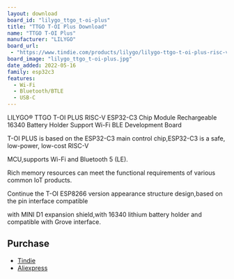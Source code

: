 ```yaml
---
layout: download
board_id: "lilygo_ttgo_t-oi-plus"
title: "TTGO T-OI Plus Download"
name: "TTGO T-OI Plus"
manufacturer: "LILYGO"
board_url:
 - "https://www.tindie.com/products/lilygo/lilygo-ttgo-t-oi-plus-risc-v-esp32-c3/"
board_image: "lilygo_ttgo_t-oi-plus.jpg"
date_added: 2022-05-16
family: esp32c3
features:
  - Wi-Fi
  - Bluetooth/BTLE
  - USB-C
---
```


LILYGO® TTGO T-OI PLUS RISC-V ESP32-C3 Chip Module Rechargeable 16340 Battery Holder Support Wi-Fi BLE Development Board

T-OI PLUS is based on the ESP32-C3 main control chip,ESP32-C3 is a safe, low-power, low-cost RISC-V

MCU,supports Wi-Fi and Bluetooth 5 (LE).

Rich memory resources can meet the functional requirements of various common IoT products.

Continue the T-OI ESP8266 version appearance structure design,based on the pin interface compatible

with MINI D1 expansion shield,with 16340 lithium battery holder and compatible with Grove interface.

## Purchase

* [Tindie](https://www.tindie.com/products/lilygo/lilygo-ttgo-t-oi-plus-risc-v-esp32-c3/)
* [Aliexpress](https://www.aliexpress.com/item/3256803162622213.html)
